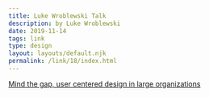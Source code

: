 ```yaml
---
title: Luke Wroblewski Talk
description: by Luke Wroblewski
date: 2019-11-14
tags: link
type: design
layout: layouts/default.njk
permalink: /link/18/index.html
---
```


[Mind the gap, user centered design in large organizations](https://www.youtube.com/watch?v=mAiNdU1go1A)

